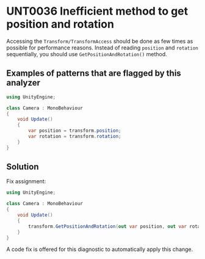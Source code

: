 # UNT0036 Inefficient method to get position and rotation

Accessing the `Transform/TransformAccess` should be done as few times as possible for performance reasons. Instead of reading `position` and `rotation` sequentially, you should use `GetPositionAndRotation()` method.

## Examples of patterns that are flagged by this analyzer

```csharp
using UnityEngine;

class Camera : MonoBehaviour
{
    void Update()
    {
        var position = transform.position;
        var rotation = transform.rotation;
    }
}
```

## Solution

Fix assignment:

```csharp
using UnityEngine;

class Camera : MonoBehaviour
{
    void Update()
    {
        transform.GetPositionAndRotation(out var position, out var rotation);
    }
}
```

A code fix is offered for this diagnostic to automatically apply this change.
